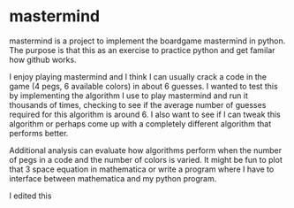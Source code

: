 # mastermind
mastermind is a project to implement the boardgame mastermind in python.  
The purpose is that this as an exercise to practice python and get familar 
how github works.

I enjoy playing mastermind and I think I can usually crack a code in the game (4 pegs, 6 available colors)
in about 6 guesses.  I wanted to test this by implementing the algorithm I use to 
play mastermind and run it thousands of times, checking to see if the average number of 
guesses required for this algorithm is around 6.  I also want to see if I can tweak this
algorithm or perhaps come up with a completely different algorithm that performs 
better.  

Additional analysis can evaluate how algorithms perform when the number of pegs
in a code and the number of colors is varied.  It might be fun to plot that 3
space equation in mathematica or write a program where I have to interface between
mathematica and my python program.

I edited this